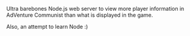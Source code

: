 Ultra barebones Node.js web server to view more player information in AdVenture Communist than what is displayed in the game.

Also, an attempt to learn Node :)